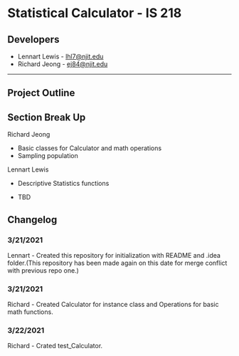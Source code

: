 # Statistical Calculator - IS 218

## Developers
* Lennart Lewis - lhl7@njit.edu 
* Richard Jeong - ej84@njit.edu
___

## Project Outline 


## Section Break Up
Richard Jeong
* Basic classes for Calculator and math operations
* Sampling population


Lennart Lewis
* Descriptive Statistics functions

* TBD

## Changelog


### 3/21/2021
Lennart - Created this repository for initialization with README and .idea folder.(This repository has been made again on this date for merge conflict with previous repo one.)

### 3/21/2021
Richard - Created Calculator for instance class and Operations for basic math functions.

### 3/22/2021
Richard - Crated test_Calculator.
